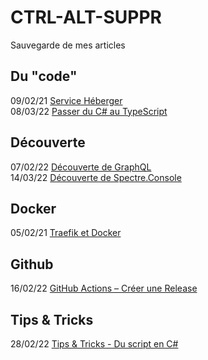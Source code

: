 # CTRL-ALT-SUPPR
Sauvegarde de mes articles

## Du "code"
09/02/21 [Service Héberger](https://github.com/AnthonyRyck/ctrl-alt-suppr/blob/main/Posts/Code/service-heberger.md)  
08/03/22 [Passer du C# au TypeScript](https://github.com/AnthonyRyck/ctrl-alt-suppr/blob/main/Posts/Code/passer-du-c-au-typescript.md)  

## Découverte
07/02/22 [Découverte de GraphQL](https://github.com/AnthonyRyck/ctrl-alt-suppr/blob/main/Posts/Decouverte/decouverte-de-graphql.md)  
14/03/22 [Découverte de Spectre.Console](https://github.com/AnthonyRyck/ctrl-alt-suppr/blob/main/Posts/Decouverte/decouverte-de-spectre-console.md)  

## Docker  
05/02/21 [Traefik et Docker](https://github.com/AnthonyRyck/ctrl-alt-suppr/blob/main/Posts/Docker/traefik-et-docker.md)

## Github
16/02/22 [GitHub Actions – Créer une Release](https://github.com/AnthonyRyck/ctrl-alt-suppr/blob/main/Posts/Github/github-actions-creer-une-release.md)  

## Tips & Tricks
28/02/22 [Tips & Tricks - Du script en C#](https://github.com/AnthonyRyck/ctrl-alt-suppr/blob/main/Posts/Tips%26Tricks/tips-tricks-du-script-en-c.md)  
